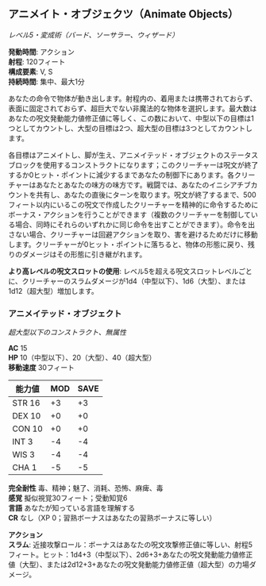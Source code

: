 ## アニメイト・オブジェクツ（Animate Objects）
*レベル5・変成術（バード、ソーサラー、ウィザード）*

**発動時間**: アクション  
**射程**: 120フィート  
**構成要素**: V, S  
**持続時間**: 集中、最大1分

あなたの命令で物体が動き出します。射程内の、着用または携帯されておらず、表面に固定されておらず、超巨大でない非魔法的な物体を選択します。最大数はあなたの呪文発動能力値修正値に等しく、この数において、中型以下の目標は1つとしてカウントし、大型の目標は2つ、超大型の目標は3つとしてカウントします。

各目標はアニメイトし、脚が生え、アニメイテッド・オブジェクトのステータスブロックを使用するコンストラクトになります；このクリーチャーは呪文が終了するか0ヒット・ポイントに減少するまであなたの制御下にあります。各クリーチャーはあなたとあなたの味方の味方です。戦闘では、あなたのイニシアチブカウントを共有し、あなたの直後にターンを取ります。呪文が終了するまで、500フィート以内にいるこの呪文で作成したクリーチャーを精神的に命令するためにボーナス・アクションを行うことができます（複数のクリーチャーを制御している場合、同時にそれらのいずれかに同じ命令を出すことができます）。命令を出さない場合、クリーチャーは回避アクションを取り、害を避けるためだけに移動します。クリーチャーが0ヒット・ポイントに落ちると、物体の形態に戻り、残りのダメージはその形態に引き継がれます。

**より高レベルの呪文スロットの使用**: レベル5を超える呪文スロットレベルごとに、クリーチャーのスラムダメージが1d4（中型以下）、1d6（大型）、または1d12（超大型）増加します。

### アニメイテッド・オブジェクト
*超大型以下のコンストラクト、無属性*

**AC** 15  
**HP** 10（中型以下）、20（大型）、40（超大型）  
**移動速度** 30フィート

| 能力値 | MOD | SAVE |
|--------|-----|------|
| STR 16 | +3 | +3 |
| DEX 10 | +0 | +0 |
| CON 10 | +0 | +0 |
| INT 3 | -4 | -4 |
| WIS 3 | -4 | -4 |
| CHA 1 | -5 | -5 |

**完全耐性** 毒、精神；魅了、消耗、恐怖、麻痺、毒  
**感覚** 擬似視覚30フィート；受動知覚6  
**言語** あなたが知っている言語を理解する  
**CR** なし（XP 0；習熟ボーナスはあなたの習熟ボーナスに等しい）

**アクション**  
**スラム**: 近接攻撃ロール：ボーナスはあなたの呪文攻撃修正値に等しい、射程5フィート。ヒット：1d4+3（中型以下）、2d6+3+あなたの呪文発動能力値修正値（大型）、または2d12+3+あなたの呪文発動能力値修正値（超大型）の力場ダメージ。